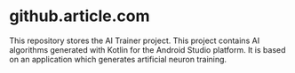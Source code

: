# github.article.com
This repository stores the AI Trainer project. This project contains AI algorithms generated with Kotlin for the Android Studio platform. It is based on an application which generates artificial neuron training.
